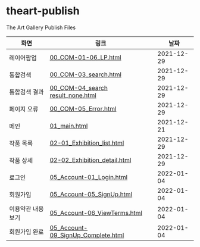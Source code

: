 # theart-publish
The Art Gallery Publish Files

|화면|링크|날짜|
|---|---|---|
|레이어팝업|[00_COM-01-06_LP.html](00_COM-01-06_LP.html)|2021-12-29|
|통합검색|[00_COM-03_search.html](00_COM-03_search.html)|2021-12-29|
|통합검색 결과|[00_COM-04_search result_none.html](00_COM-04_search%20result_none.html)|2021-12-29|
|페이지 오류|[00_COM-05_Error.html](00_COM-05_Error.html)|2021-12-29|
|메인|[01_main.html](01_main.html)|2021-12-21|
|작품 목록|[02-01_Exhibition_list.html](02-01_Exhibition_list.html)|2021-12-29|
|작품 상세|[02-02_Exhibition_detail.html](02-02_Exhibition_detail.html)|2021-12-29|
|로그인|[05_Account-01_Login.html](05_Account-01_Login.html)|2022-01-04|
|회원가입|[05_Account-05_SignUp.html](05_Account-05_SignUp.html)|2022-01-04|
|이용약관 내용보기|[05_Account-06_ViewTerms.html](05_Account-06_ViewTerms.html)|2022-01-04|
|회원가입 완료|[05_Account-09_SignUp_Complete.html](05_Account-09_SignUp_Complete.html)|2022-01-04|
